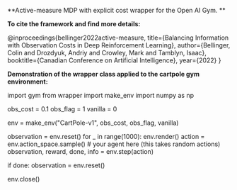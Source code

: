 **Active-measure MDP with explicit cost wrapper for the Open AI Gym. **

**To cite the framework and find more details:**

@inproceedings{bellinger2022active-measure,
  title={Balancing Information with Observation Costs in Deep Reinforcement Learning},
  author={Bellinger, Colin and Drozdyuk, Andriy and Crowley, Mark and Tamblyn, Isaac},
  booktitle={Canadian Conference on Artificial Intelligence},
  year={2022}
}

**Demonstration of the wrapper class applied to the cartpole gym environment:**

import gym
from wrapper import make_env
import numpy as np


obs_cost = 0.1
obs_flag = 1
vanilla = 0

env = make_env("CartPole-v1", obs_cost, obs_flag, vanilla)

observation = env.reset()
for _ in range(1000):
  env.render()
  action = env.action_space.sample() # your agent here (this takes random actions)
  observation, reward, done, info = env.step(action)

  if done:
    observation = env.reset()

env.close()
